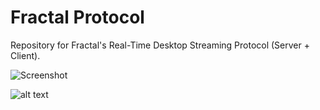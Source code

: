 # Fractal Protocol






Repository for Fractal's Real-Time Desktop Streaming Protocol (Server + Client).




![Screenshot](screenshot.png)


![alt text](https://drive.google.com/drive/u/0/folders/1VJR1jmkkq0qAR09XbsfCvVoCuXNYO_g3)


